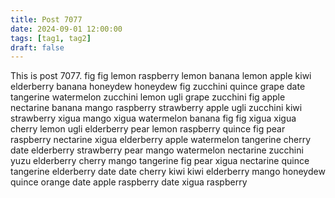 ```yaml
---
title: Post 7077
date: 2024-09-01 12:00:00
tags: [tag1, tag2]
draft: false
---
```

This is post 7077.
fig
fig
lemon
raspberry
lemon
banana
lemon
apple
kiwi
elderberry
banana
honeydew
honeydew
fig
zucchini
quince
grape
date
tangerine
watermelon
zucchini
lemon
ugli
grape
zucchini
fig
apple
nectarine
banana
mango
raspberry
strawberry
apple
ugli
zucchini
kiwi
strawberry
xigua
mango
xigua
watermelon
banana
fig
fig
xigua
xigua
cherry
lemon
ugli
elderberry
pear
lemon
raspberry
quince
fig
pear
raspberry
nectarine
xigua
elderberry
apple
watermelon
tangerine
cherry
date
elderberry
strawberry
pear
mango
watermelon
nectarine
zucchini
yuzu
elderberry
cherry
mango
tangerine
fig
pear
xigua
nectarine
quince
tangerine
elderberry
date
date
cherry
kiwi
kiwi
elderberry
mango
honeydew
quince
orange
date
apple
raspberry
date
xigua
raspberry
